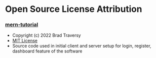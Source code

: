 # Open Source License Attribution

### [mern-tutorial](https://github.com/bradtraversy/mern-tutorial)
- Copyright (c) 2022 Brad Traversy
- [MIT License](https://github.com/bradtraversy/mern-tutorial/blob/main/package.json)
- Source code used in initial client and server setup for login, register, dashboard feature of the software
